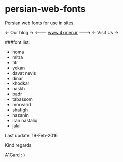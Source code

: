 # persian-web-fonts
Persian web fonts for use in sites.

<-     Our blog       ->
<---  www.4xmen.ir  --->
<-      Visit Us      ->

###font list:

* homa
* mitra
* titr
* yekan
* davat nevis
* dinar
* khodkar
* naskh
* badr
* tabassom
* morvarid
* shafigh
* nazanin
* iran nastaliq
* jalal


Last update:  19-Feb-2016

Kind regards 

A1Gard  : )
